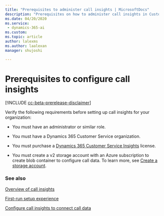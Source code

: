 ```yaml
---
title: "Prerequisites to administer call insights | MicrosoftDocs"
description: "Prerequisites on how to administer call insights in Customer Service Insights"
ms.date: 04/20/2020
ms.service: 
 - dynamics-365-ai
ms.custom: 
ms.topic: article
author: lalexms
ms.author: laalexan
manager: shujoshi 

---
```


# Prerequisites to configure call insights

[!INCLUDE [cc-beta-prerelease-disclaimer](../includes/cc-beta-prerelease-disclaimer.md)]

Verify the following requirements before setting up call insights for your organization:

-	You must have an administrator or similar role.

-	You must have a Dynamics 365 Customer Service organization. 

-	You must purchase a [Dynamics 365 Customer Service Insights](https://dynamics.microsoft.com/ai/customer-service-insights/) license. 

-	You must create a v2 storage account with an Azure subscription to create blob container to configure call data. To learn more, see [Create a storage account](https://docs.microsoft.com/azure/storage/common/storage-quickstart-create-account?tabs=portal#create-a-storage-account-1).

### See also

[Overview of call insights](ci-overview.md)

[First-run setup experience](ci-admin-fre-setup.md)

[Configure call insights to connect call data](ci-admin-config-call-data.md)
